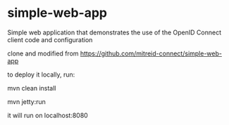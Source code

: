 simple-web-app
==============

Simple web application that demonstrates the use of the OpenID Connect client code and configuration

clone and modified from https://github.com/mitreid-connect/simple-web-app

to deploy it locally, run:


mvn clean install

mvn jetty:run


it will run on localhost:8080
